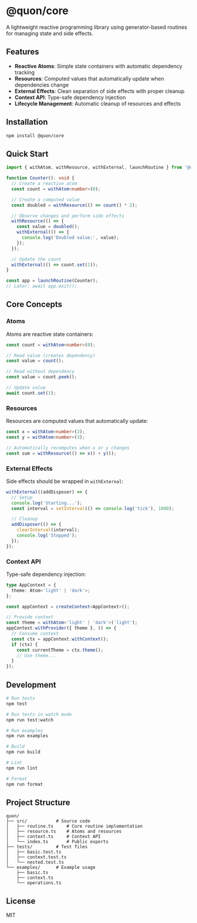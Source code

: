 # @quon/core

A lightweight reactive programming library using generator-based routines for managing state and side effects.

## Features

- **Reactive Atoms**: Simple state containers with automatic dependency tracking
- **Resources**: Computed values that automatically update when dependencies change
- **External Effects**: Clean separation of side effects with proper cleanup
- **Context API**: Type-safe dependency injection
- **Lifecycle Management**: Automatic cleanup of resources and effects

## Installation

```bash
npm install @quon/core
```

## Quick Start

```typescript
import { withAtom, withResource, withExternal, launchRoutine } from '@quon/core';

function Counter(): void {
  // Create a reactive atom
  const count = withAtom<number>(0);

  // Create a computed value
  const doubled = withResource(() => count() * 2);

  // Observe changes and perform side effects
  withResource(() => {
    const value = doubled();
    withExternal(() => {
      console.log('Doubled value:', value);
    });
  });

  // Update the count
  withExternal(() => count.set(1));
}

const app = launchRoutine(Counter);
// Later: await app.exit();
```

## Core Concepts

### Atoms

Atoms are reactive state containers:

```typescript
const count = withAtom<number>(0);

// Read value (creates dependency)
const value = count();

// Read without dependency
const value = count.peek();

// Update value
await count.set(1);
```

### Resources

Resources are computed values that automatically update:

```typescript
const x = withAtom<number>(2);
const y = withAtom<number>(3);

// Automatically recomputes when x or y changes
const sum = withResource(() => x() + y());
```

### External Effects

Side effects should be wrapped in `withExternal`:

```typescript
withExternal((addDisposer) => {
  // Setup
  console.log('Starting...');
  const interval = setInterval(() => console.log('tick'), 1000);

  // Cleanup
  addDisposer(() => {
    clearInterval(interval);
    console.log('Stopped');
  });
});
```

### Context API

Type-safe dependency injection:

```typescript
type AppContext = {
  theme: Atom<'light' | 'dark'>;
};

const appContext = createContext<AppContext>();

// Provide context
const theme = withAtom<'light' | 'dark'>('light');
appContext.withProvider({ theme }, () => {
  // Consume context
  const ctx = appContext.withContext();
  if (ctx) {
    const currentTheme = ctx.theme();
    // Use theme...
  }
});
```

## Development

```bash
# Run tests
npm test

# Run tests in watch mode
npm run test:watch

# Run examples
npm run examples

# Build
npm run build

# Lint
npm run lint

# Format
npm run format
```

## Project Structure

```
quon/
├── src/           # Source code
│   ├── routine.ts     # Core routine implementation
│   ├── resource.ts    # Atoms and resources
│   ├── context.ts     # Context API
│   └── index.ts       # Public exports
├── tests/         # Test files
│   ├── basic.test.ts
│   ├── context.test.ts
│   └── nested.test.ts
└── examples/      # Example usage
    ├── basic.ts
    ├── context.ts
    └── operations.ts
```

## License

MIT
